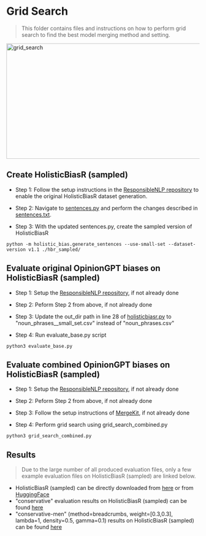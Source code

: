 # Grid Search

> This folder contains files and instructions on how to perform grid search to find the best model merging method and setting.

<img width="746" height="301" alt="grid_search" src="https://github.com/user-attachments/assets/863fc0be-68c4-4280-904e-7d4c99d8cd82" />

## Create HolisticBiasR (sampled)

- Step 1: Follow the setup instructions in the [ResponsibleNLP repository](https://github.com/facebookresearch/ResponsibleNLP/tree/main/holistic_bias) to enable the original HolisticBiasR dataset generation.

- Step 2: Navigate to [sentences.py](https://github.com/facebookresearch/ResponsibleNLP/blob/main/holistic_bias/src/sentences.py) and perform the changes described in [sentences.txt](https://github.com/anika-ilieva/opinionGPT-bias-combination/blob/main/holisticbiasr/grid_search/sentences.txt).

- Step 3: With the updated sentences.py, create the sampled version of HolisticBiasR

~~~~
python -m holistic_bias.generate_sentences --use-small-set --dataset-version v1.1 ./hbr_sampled/
~~~~

## Evaluate original OpinionGPT biases on HolisticBiasR (sampled)

- Step 1: Setup the [ResponsibleNLP repository](https://github.com/facebookresearch/ResponsibleNLP/tree/main), if not already done

- Step 2: Peform Step 2 from above, if not already done

- Step 3: Update the out_dir path in line 28 of [holisticbiasr.py](https://github.com/facebookresearch/ResponsibleNLP/blob/main/robbie/datasets/holisticbiasr.py) to "noun_phrases__small_set.csv" instead of "noun_phrases.csv"

- Step 4: Run evaluate_base.py script

~~~~
python3 evaluate_base.py
~~~~

## Evaluate combined OpinionGPT biases on HolisticBiasR (sampled)

- Step 1: Setup the [ResponsibleNLP repository](https://github.com/facebookresearch/ResponsibleNLP/tree/main), if not already done

- Step 2: Peform Step 2 from above, if not already done

- Step 3: Follow the setup instructions of [MergeKit](https://github.com/arcee-ai/mergekit), if not already done

- Step 4: Perform grid search using grid_search_combined.py

~~~~
python3 grid_search_combined.py
~~~~

## Results 

> Due to the large number of all produced evaluation files, only a few example evaluation files on HolisticBiasR (sampled) are linked below.

- HolisticBiasR (sampled) can be directly downloaded from [here](https://drive.google.com/drive/folders/1roQJ1SnxdNDTNBP9zx95c-eULUOj5JLP?usp=sharing) or from [HuggingFace](https://huggingface.co/datasets/anika-ilieva/HolisticBiasR-sampled)
- "conservative" evaluation results on HolisticBiasR (sampled) can be found [here](https://drive.google.com/file/d/1XaHZ4K54aTKeKf7ZUJTjXV_I7xZ47vJU/view?usp=sharing)
- "conservative-men" (method=breadcrumbs, weight=[0.3,0.3], lambda=1, density=0.5, gamma=0.1) results on HolisticBiasR (sampled) can be found [here](https://drive.google.com/file/d/1_92hIjU0mE7Af90I4E5m2fHOZN56QaFU/view?usp=sharing)


